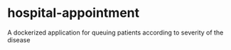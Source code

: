 # hospital-appointment
A dockerized application for queuing patients according to severity of the disease

